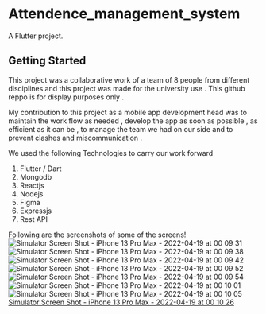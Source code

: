 # Attendence_management_system

A Flutter project.

## Getting Started

This project was a collaborative work of a team of 8 people from different disciplines and this project was made for the university use .
This github reppo is for display purposes only .

My contribution to this project as a mobile app development head was to maintain the work flow as needed , develop the app as soon as possible , as efficient as it can be , to manage the team we had on our side and to prevent clashes and miscommunication .

We used the following Technologies to carry our work forward
  1. Flutter / Dart
  2. Mongodb
  3. Reactjs
  4. Nodejs
  5. Figma
  6. Expressjs
  7. Rest API 

Following are the screenshots of some of the screens!
![Simulator Screen Shot - iPhone 13 Pro Max - 2022-04-19 at 00 09 31](https://user-images.githubusercontent.com/56469253/163857920-6fc26d24-bf29-4343-a5ea-1a031aea6b2d.png)
![Simulator Screen Shot - iPhone 13 Pro Max - 2022-04-19 at 00 09 38](https://user-images.githubusercontent.com/56469253/163857912-571d1ce6-84aa-47f1-85b0-9ea03e606d95.png)
![Simulator Screen Shot - iPhone 13 Pro Max - 2022-04-19 at 00 09 42](https://user-images.githubusercontent.com/56469253/163857902-633e8715-3310-40be-80d4-61197a8d3023.png)
![Simulator Screen Shot - iPhone 13 Pro Max - 2022-04-19 at 00 09 52](https://user-images.githubusercontent.com/56469253/163857888-50404bf1-19d8-44bc-be86-aba42ea026e2.png)
![Simulator Screen Shot - iPhone 13 Pro Max - 2022-04-19 at 00 09 54](https://user-images.githubusercontent.com/56469253/163857877-4abec470-6519-4312-8a3b-1258173622cf.png)
![Simulator Screen Shot - iPhone 13 Pro Max - 2022-04-19 at 00 10 01](https://user-images.githubusercontent.com/56469253/163857870-e8a7fffb-0a97-4ea0-9b1d-2f6358226caa.png)
![Simulator Screen Shot - iPhone 13 Pro Max - 2022-04-19 at 00 10 05](https://user-images.githubusercontent.com/56469253/163857864-6995935f-7812-4dc2-8b63-c3109dad9cf9.png)
[Simulator Screen Shot - iPhone 13 Pro Max - 2022-04-19 at 00 10 26](https://user-images.githubusercontent.com/56469253/163857847-d3f8940b-f68e-4f68-a031-9cb8960e3af3.png)
